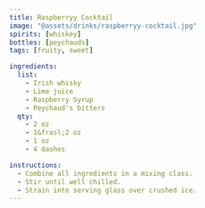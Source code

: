 ```yaml
---
title: Raspberryy Cocktail
image: "@assets/drinks/raspberryy-cocktail.jpg"
spirits: [whiskey]
bottles: [peychauds]
tags: [fruity, sweet]

ingredients:
  list:
    - Irish whisky
    - Lime juice
    - Raspberry Syrup
    - Peychaud's bitters
  qty:
    - 2 oz
    - 1&frasl;2 oz
    - 1 oz
    - 4 dashes

instructions:
  - Combine all ingredients in a mixing class.
  - Stir until well chilled.
  - Strain into serving glass over crushed ice.
---
```

